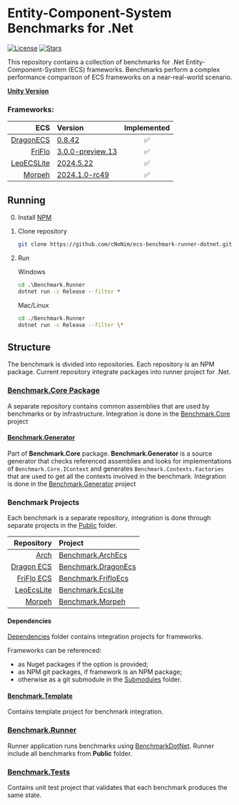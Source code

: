 # Entity-Component-System Benchmarks for .Net

[![License](https://img.shields.io/github/license/cNoNim/ecs-benchmark-runner-dotnet)](https://github.com/cNoNim/ecs-benchmark-runner-dotnet?tab=MIT-1-ov-file#readme)
[![Stars](https://img.shields.io/github/stars/cNoNim/ecs-benchmark-runner-dotnet?color=brightgreen)](https://github.com/cNoNim/ecs-benchmark-runner-dotnet/stargazers)

This repository contains a collection of benchmarks for .Net Entity-Component-System (ECS) frameworks. 
Benchmarks perform a complex performance comparison of ECS frameworks on a near-real-world scenario.

[**Unity Version**](https://github.com/cNoNim/ecs-benchmark-runner-unity)

### Frameworks:
|                                                        ECS | Version                                                                                                                                                                                                                                                                                                                                            | Implemented |
|-----------------------------------------------------------:|:---------------------------------------------------------------------------------------------------------------------------------------------------------------------------------------------------------------------------------------------------------------------------------------------------------------------------------------------------|:-----------:|
|       [DragonECS](https://github.com/DCFApixels/DragonECS) | [0.8.42](https://github.com/DCFApixels/DragonECS/commit/d159bbff4ba661b9c6a8b1a054c729c2c58cbaf8)                                                                                                                                                                                                                                                  |      ✅     |
|      [FriFlo](https://github.com/friflo/Friflo.Engine.ECS) | [3.0.0-preview.13](https://www.nuget.org/packages/Friflo.Engine.ECS/3.0.0-preview.13)                                                                                                                                                                                                                                                              |      ✅     |
|          [LeoECSLite](https://github.com/Leopotam/ecslite) | [2024.5.22](https://github.com/Leopotam/ecslite/releases/tag/2024.5.22)                                                                                                                                                                                                                                                                            |      ✅     |
|               [Morpeh](https://github.com/scellecs/morpeh) | [2024.1.0-rc49](https://github.com/scellecs/morpeh/releases/tag/2024.1.0-rc49)                                                                                                                                                                                                                                                                     |      ✅     |

## Running

0. Install [NPM](https://nodejs.org/en/download/)
1. Clone repository
   ```sh
   git clone https://github.com/cNoNim/ecs-benchmark-runner-dotnet.git
   ```
2. Run

   Windows
   ```cmd
   cd .\Benchmark.Runner
   dotnet run -c Release --filter *
   ```
   Mac/Linux
   ```sh
   cd ./Benchmark.Runner
   dotnet run -c Release --filter \*
   ```

## Structure

The benchmark is divided into repositories. 
Each repository is an NPM package.
Current repository integrate packages into runner project for .Net.

### [Benchmark.Core Package](https://github.com/cNoNim/ecs-benchmark-core)

A separate repository contains common assemblies that are used by benchmarks or by infrastructure.
Integration is done in the [Benchmark.Core](Benchmark.Core) project

#### [Benchmark.Generator](https://github.com/cNoNim/ecs-benchmark-core/tree/main/Runtime/Benchmark.Core/SourceGenerators/Sources~/Benchmark.Generator)

Part of **Benchmark.Core** package.
**Benchmark.Generator** is a source generator that checks referenced assemblies and looks for implementations of `Benchmark.Core.IContext` and generates `Benchmark.Contexts.Factories` that are used to get all the contexts involved in the benchmark.
Integration is done in the [Benchmark.Generator](Benchmark.Generator) project

### Benchmark Projects

Each benchmark is a separate repository, integration is done through separate projects in the [Public](Public) folder.

|                                                      Repository | Project                                           |
|----------------------------------------------------------------:|:--------------------------------------------------|
| [Arch](https://github.com/cNoNim/ecs-benchmark-archecs)         | [Benchmark.ArchEcs](Public/Benchmark.ArchEcs)     |
| [Dragon ECS](https://github.com/cNoNim/ecs-benchmark-dragonecs) | [Benchmark.DragonEcs](Public/Benchmark.DragonEcs) |
| [FriFlo ECS](https://github.com/cNoNim/ecs-benchmark-frifloecs) | [Benchmark.FrifloEcs](Public/Benchmark.FrifloEcs) |
| [LeoEcsLite](https://github.com/cNoNim/ecs-benchmark-ecslite)   | [Benchmark.EcsLite](Public/Benchmark.EcsLite)     |
| [Morpeh](https://github.com/cNoNim/ecs-benchmark-morpeh)        | [Benchmark.Morpeh](Public/Benchmark.Morpeh)       |

#### Dependencies

[Dependencies](Dependencies) folder contains integration projects for frameworks.

Frameworks can be referenced:
* as Nuget packages if the option is provided;
* as NPM git packages, if framework is an NPM package;
* otherwise as a git submodule in the [Submodules](Submodules) folder.

#### [Benchmark.Template](Benchmark.Template)

Contains template project for benchmark integration.

### [Benchmark.Runner](Benchmark.Runner)

Runner application runs benchmarks using [BenchmarkDotNet](https://benchmarkdotnet.org).
Runner include all benchmarks from **Public** folder.

### [Benchmark.Tests](Benchmark.Tests)

Contains unit test project that validates that each benchmark produces the same state.
